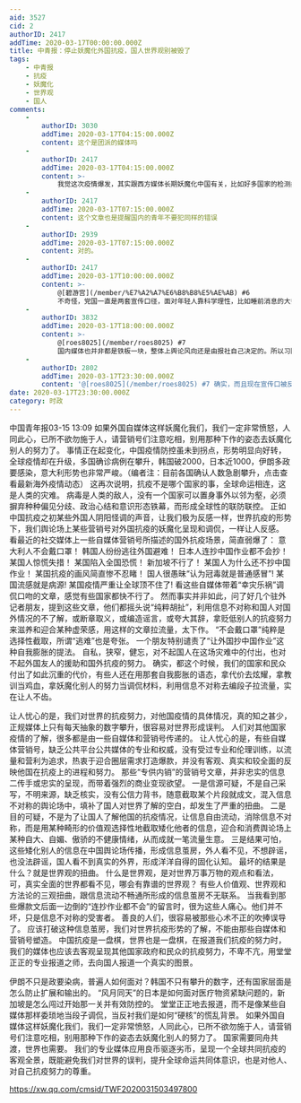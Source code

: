 ```yaml
---
aid: 3527
cid: 2
authorID: 2417
addTime: 2020-03-17T00:00:00.000Z
title: 中青报：停止妖魔化外国抗疫，国人世界观别被毁了
tags:
    - 中青报
    - 抗疫
    - 妖魔化
    - 世界观
    - 国人
comments:
    -
        authorID: 3030
        addTime: 2020-03-17T04:15:00.000Z
        content: 这个是团派的媒体吗
    -
        authorID: 2417
        addTime: 2020-03-17T04:15:00.000Z
        content: >-
            我觉这次疫情爆发，其实跟西方媒体长期妖魔化中国有关，比如好多国家的检测条件居然是要去过武汉，这是非常莫名其妙的事情。当所有国家都对中国严防死守的时候，却忽视了危险就在身边。
    -
        authorID: 2417
        addTime: 2020-03-17T07:15:00.000Z
        content: 这个文章也是提醒国内的青年不要犯同样的错误
    -
        authorID: 2939
        addTime: 2020-03-17T07:15:00.000Z
        content: 对的。
    -
        authorID: 2417
        addTime: 2020-03-17T10:00:00.000Z
        content: >-
            @[碧游宫](/member/%E7%A2%A7%E6%B8%B8%E5%AE%AB) #6
            不奇怪，党国一直是两套宣传口径，面对年轻人靠科学理性，比如睡前消息的大多数内容都是批评政府。面对高龄人群就是纯洗脑了。从结果来看，年轻一代明显更爱国，所以洗脑效果并不好。等60-70世代以前的低教育水平国民渐渐失去影响力的时候，红色洗脑应该会退出历史舞台。
    -
        authorID: 3832
        addTime: 2020-03-17T18:00:00.000Z
        content: >-
            @[roes8025](/member/roes8025) #7
            国内媒体也并非都是铁板一块，整体上舆论风向还是由报社自己决定的。所以习刚刚上任的时候，才会几天内跑了北京五六家媒体，特别关照南方系（消息来源，当时任职于南方日报的同学）。就现在而言，财新网、中青报都明显是亲西方媒体。
    -
        authorID: 2802
        addTime: 2020-03-17T23:30:00.000Z
        content: '@[roes8025](/member/roes8025) #7 确实，而且现在宣传口被反贼集火几次，感觉经验也在积累'
date: 2020-03-17T23:30:00.000Z
category: 时政
---
```


中国青年报03-15 13:09 如果外国自媒体这样妖魔化我们，我们一定非常愤怒，人同此心，已所不欲勿施于人，请营销号们注意吃相，别用那种下作的姿态去妖魔化别人的努力了。 事情正在起变化，中国疫情防控虽未到拐点，形势明显向好转，全球疫情却在升级，多国确诊病例在攀升，韩国破2000，日本近1000，伊朗多政要感染，意大利形势也非常严峻。（编者注：目前各国确认人数急剧攀升，点击查看最新海外疫情动态） 这再次说明，抗疫不是哪个国家的事，全球命运相连，这是人类的灾难。 病毒是人类的敌人，没有一个国家可以置身事外以邻为壑，必须摒弃种种偏见分歧、政治心结和意识形态铁幕，而形成全球性的联防联控。 正如中国抗疫之初某些外国人阴阳怪调的声音，让我们极为反感一样，世界抗疫的形势下，我们舆论场上某些营销号对外国抗疫的妖魔化呈现和调侃，一样让人反感。 看最近的社交媒体上一些自媒体营销号所描述的国外抗疫场景，简直弱爆了： 意大利人不会戴口罩！ 韩国人纷纷逃往外国避难！ 日本人连抄中国作业都不会抄！ 某国人惊慌失措！ 某国陷入全国恐慌！ 新加坡不行了！ 某国人为什么还不抄中国作业！ 某国抗疫的画风简直惨不忍睹！ 国人很愚昧“认为冠毒就是普通感冒”! 某国流感就是病源! 某国疫情严重让全球顶不住了! 看这些自媒体带着“幸灾乐祸”调侃口吻的文章，感觉有些国家都快不行了。 然而事实并非如此，问了好几个驻外记者朋友，提到这些文章，他们都摇头说“纯粹胡扯”，利用信息不对称和国人对国外情况的不了解，或断章取义，或编造谣言，或夸大其辞，拿贬低别人的抗疫努力来滋养和迎合某种虚荣感，用这样的文章拉流量，太下作。 “不会戴口罩”纯粹是选择性截取，所谓“逃难”也是夸张。 一个朋友特别谴责了“让外国抄中国作业”这种自我膨胀的提法。 自私，狭窄，健忘，对不起国人在这场灾难中的付出，也对不起外国友人的援助和国外抗疫的努力。 确实，都这个时候，我们的国家和民众付出了如此沉重的代价，有些人还在用那套自我膨胀的语态，拿代价去炫耀，拿教训当鸡血，拿妖魔化别人的努力当调侃材料，利用信息不对称去编段子拉流量，实在让人不齿。

让人忧心的是，我们对世界的抗疫努力，对他国疫情的具体情况，真的知之甚少，正规媒体上只有每天抽象的数字攀升，很容易对世界形成误判。 人们对其他国家疫情的了解，很多都是由一些自媒体和营销号传递的。 让人忧心的是，有些自媒体营销号，缺乏公共平台公共媒体的专业和权威，没有受过专业和伦理训练，以流量和营利为追求，热衷于迎合圈层需求打造爆款，并没有客观、真实和较全面的反映他国在抗疫上的进程和努力。 那些“专供内销”的营销号文章，并非忠实的信息二传手或忠实的呈现，而带着强烈的商业变现欲望。 一是信源可疑，不是自己采写，不明来源，缺乏核实，没有公信力背书，随意截取某个片段就成文，混入信息不对称的舆论场中，填补了国人对世界了解的空白，却发生了严重的扭曲。 二是目的可疑，不是为了让国人了解他国的抗疫情况，让信息自由流动，消除信息不对称，而是用某种畸形的价值观选择性地截取矮化他者的信息，迎合和消费舆论场上某种自大、自媚、傲骄的不健康情绪，从而成就一笔流量生意。 三是结果可怕，这些矮化别人的信息在中国舆论场传播，形成信息茧房，外人看不见，不想辟谣，也没法辟谣，国人看不到真实的外界，形成洋洋自得的固化认知。 最坏的结果是什么？就是世界观的扭曲。 什么是世界观，是对世界万事万物的观点和看法，可，真实全面的世界都看不见，哪会有靠谱的世界观？ 有些人价值观、世界观和方法论的三观扭曲，跟信息流动不畅通所形成的信息茧房不无联系。 当我看到那些爆款文后面一边倒的“连抄作业都不会”的留言时，很为这些人痛心。他们并不坏，只是信息不对称的受害者。 善良的人们，很容易被那些心术不正的吹捧误导了。 应该打破这种信息茧房，我们对世界抗疫形势的了解，不能由那些自媒体和营销号塑造。 中国抗疫是一盘棋，世界也是一盘棋，在报道我们抗疫的努力时，我们的媒体也应该去客观呈现其他国家政府和民众的抗疫努力，不卑不亢，用堂堂正正的专业报道之师，去向国人报道一个真实的图景。

伊朗不只是政要染病，普遍人如何面对？韩国不只有攀升的数字，还有国家层面是怎么防止扩展和输出的。 “风月同天”的日本是如何面对医疗物资紧缺问题的，新加坡是怎么闯过开始那一关并有效防控的。 堂堂正正地去报道，而不是像某些自媒体那样委琐地当段子调侃，当反衬我们是如何“硬核”的慌乱背景。 如果外国自媒体这样妖魔化我们，我们一定非常愤怒，人同此心，已所不欲勿施于人，请营销号们注意吃相，别用那种下作的姿态去妖魔化别人的努力了。 国家需要同舟共渡，世界也需要。 我们的专业媒体应用良币驱逐劣币，呈现一个全球共同抗疫的客观全景，既能避免我们对世界的误判，提升全球命运共同体意识，也是对他人、对自己抗疫努力的尊重。

https://xw.qq.com/cmsid/TWF2020031503497800
